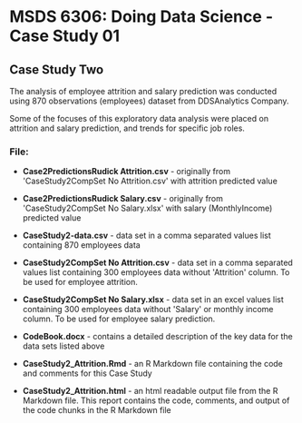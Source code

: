 # MSDS 6306: Doing Data Science - Case Study 01
## Case Study Two

The analysis of employee attrition and salary prediction was conducted using 870 observations (employees) dataset from DDSAnalytics Company.

Some of the focuses of this exploratory data analysis were placed on attrition and salary prediction, and trends for specific job roles.


### File:
- **Case2PredictionsRudick Attrition.csv** - originally from 'CaseStudy2CompSet No Attrition.csv' with attrition predicted value 

- **Case2PredictionsRudick Salary.csv** - originally from 'CaseStudy2CompSet No Salary.xlsx' with salary (MonthlyIncome) predicted value 

- **CaseStudy2-data.csv** - data set in a comma separated values list containing 870 employees data

- **CaseStudy2CompSet No Attrition.csv** - data set in a comma separated values list containing 300 employees data without 'Attrition' column.  To be used for employee attrition.

- **CaseStudy2CompSet No Salary.xlsx** - data set in an excel values list containing 300 employees data without 'Salary' or monthly income column.  To be used for employee salary prediction.

- **CodeBook.docx** - contains a detailed description of the key data for the data sets listed above

- **CaseStudy2_Attrition.Rmd** - an R Markdown file containing the code and comments for this Case Study

- **CaseStudy2_Attrition.html** - an html readable output file from the R Markdown file. This report contains the code, comments, and output of the code chunks in the R Markdown file
